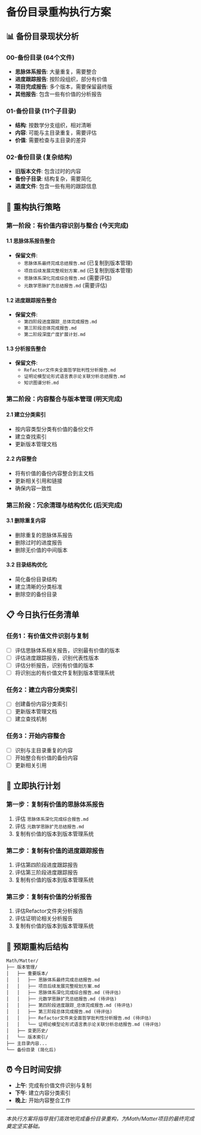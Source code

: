 # 备份目录重构执行方案

## 📊 备份目录现状分析

### 00-备份目录 (64个文件)

- **思脉体系报告**: 大量重复，需要整合
- **进度跟踪报告**: 按阶段组织，部分有价值
- **项目完成报告**: 多个版本，需要保留最终版
- **其他报告**: 包含一些有价值的分析报告

### 01-备份目录 (11个子目录)

- **结构**: 按数学分支组织，相对清晰
- **内容**: 可能与主目录重复，需要评估
- **价值**: 需要检查与主目录的差异

### 02-备份目录 (复杂结构)

- **旧版本文件**: 包含过时的内容
- **备份子目录**: 结构复杂，需要简化
- **进度文件**: 包含一些有用的跟踪信息

## 🎯 重构执行策略

### 第一阶段：有价值内容识别与整合 (今天完成)

#### 1.1 思脉体系报告整合

- **保留文件**:
  - `思脉体系最终完成总结报告.md` (已复制到版本管理)
  - `项目后续发展完整规划方案.md` (已复制到版本管理)
  - `思脉体系深化完成综合报告.md` (需要评估)
  - `元数学思脉扩充总结报告.md` (需要评估)

#### 1.2 进度跟踪报告整合

- **保留文件**:
  - `第四阶段进度跟踪_总体完成报告.md`
  - `第三阶段总体完成报告.md`
  - `第二阶段深度广度扩展计划.md`

#### 1.3 分析报告整合

- **保留文件**:
  - `Refactor文件夹全面哲学批判性分析报告.md`
  - `证明论模型论形式语言表示论关联分析总结报告.md`
  - `知识图谱分析.md`

### 第二阶段：内容整合与版本管理 (明天完成)

#### 2.1 建立分类索引

- 按内容类型分类有价值的备份文件
- 建立查找索引
- 更新版本管理文档

#### 2.2 内容整合

- 将有价值的备份内容整合到主文档
- 更新相关引用和链接
- 确保内容一致性

### 第三阶段：冗余清理与结构优化 (后天完成)

#### 3.1 删除重复内容

- 删除重复的思脉体系报告
- 删除过时的进度报告
- 删除无价值的中间版本

#### 3.2 目录结构优化

- 简化备份目录结构
- 建立清晰的分类标准
- 删除空的备份目录

## 📋 今日执行任务清单

### 任务1：有价值文件识别与复制

- [ ] 评估思脉体系相关报告，识别最有价值的版本
- [ ] 评估进度跟踪报告，识别代表性版本
- [ ] 评估分析报告，识别有价值的版本
- [ ] 将识别出的有价值文件复制到版本管理系统

### 任务2：建立内容分类索引

- [ ] 创建备份内容分类索引
- [ ] 更新版本管理文档
- [ ] 建立查找机制

### 任务3：开始内容整合

- [ ] 识别与主目录重复的内容
- [ ] 开始整合有价值的备份内容
- [ ] 更新相关引用

## 🚀 立即执行计划

### 第一步：复制有价值的思脉体系报告

1. 评估 `思脉体系深化完成综合报告.md`
2. 评估 `元数学思脉扩充总结报告.md`
3. 复制有价值的版本到版本管理系统

### 第二步：复制有价值的进度跟踪报告

1. 评估第四阶段进度跟踪报告
2. 评估第三阶段进度跟踪报告
3. 复制有价值的版本到版本管理系统

### 第三步：复制有价值的分析报告

1. 评估Refactor文件夹分析报告
2. 评估证明论相关分析报告
3. 复制有价值的版本到版本管理系统

## 📁 预期重构后结构

```text
Math/Matter/
├── 版本管理/
│   ├── 重要版本/
│   │   ├── 思脉体系最终完成总结报告.md
│   │   ├── 项目后续发展完整规划方案.md
│   │   ├── 思脉体系深化完成综合报告.md (待评估)
│   │   ├── 元数学思脉扩充总结报告.md (待评估)
│   │   ├── 第四阶段进度跟踪_总体完成报告.md (待评估)
│   │   ├── 第三阶段总体完成报告.md (待评估)
│   │   ├── Refactor文件夹全面哲学批判性分析报告.md (待评估)
│   │   └── 证明论模型论形式语言表示论关联分析总结报告.md (待评估)
│   ├── 变更历史/
│   └── 版本索引/
├── 主目录内容...
└── 备份目录 (简化后)
```

## ⏰ 今日时间安排

- **上午**: 完成有价值文件识别与复制
- **下午**: 建立内容分类索引
- **晚上**: 开始内容整合工作

---

*本执行方案将指导我们高效地完成备份目录重构，为Math/Matter项目的最终完成奠定坚实基础。*
